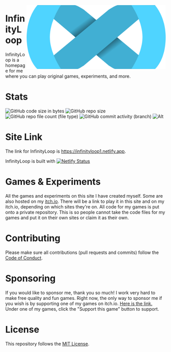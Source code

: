 <a href="https://infinityloop1.netlify.app"><img align="right" height="200px" width="auto" src="/images/infinity/transp.png"></a>

# InfinityLoop
InfinityLoop is a homepage for me where you can play original games, experiments, and more.

# Stats
![GitHub code size in bytes](https://img.shields.io/github/languages/code-size/InfinityLoopGames/InfinityLoop)
![GitHub repo size](https://img.shields.io/github/repo-size/InfinityLoopGames/InfinityLoop)
![GitHub repo file count (file type)](https://img.shields.io/github/directory-file-count/InfinityLoopGames/InfinityLoop)
![GitHub commit activity (branch)](https://img.shields.io/github/commit-activity/t/InfinityLoopGames/InfinityLoop)
![Alt](https://repobeats.axiom.co/api/embed/5d52f321adea9d942573c87dc3e1e4bb589de7a4.svg "Repobeats analytics image")

# Site Link
The link for InfinityLoop is <a href="https://infinityloop1.netlify.app">https://infinityloop1.netlify.app</a>.

InfinityLoop is built with
[![Netlify Status](https://api.netlify.com/api/v1/badges/b24c27b8-e81b-4422-9038-07975b058e4d/deploy-status)](https://app.netlify.com/sites/infinityloop1/deploys)

# Games & Experiments
All the games and experiments on this site I have created myself. Some are also hosted on my <a href=https://infinityloopgames.itch.io>itch.io</a>.
There will be a link to play it in this site and on my itch.io, depending on which sites they're on.
All code for my games is put onto a private repository. This is so people cannot take the code files for my games and put it on their own sites or claim it as their own.

# Contributing
Please make sure all contributions (pull requests and commits) follow the <a href="docs/CODE_OF_CONDUCT.md"> Code of Conduct</a>.

# Sponsoring
If you would like to sponsor me, thank you so much! I work very hard to make free quality and fun games.
Right now, the only way to sponsor me if you wish is by supporting one of my games on itch.io.
<a href="https://infinityloopgames.itch.io">Here is the link.</a>
Under one of my games, click the "Support this game" button to support.

# License
This repository follows the <a href="LICENSE.md">MIT License</a>.
